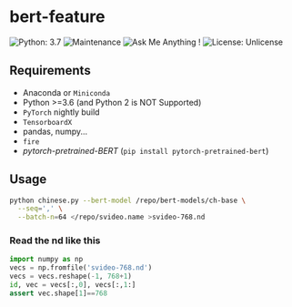 # bert-feature

![Python: 3.7](https://img.shields.io/badge/Python-3.7-brightgreen.svg)
![Maintenance](https://img.shields.io/badge/Maintained%3F-yes-green.svg)
![Ask Me Anything !](https://img.shields.io/badge/Ask%20me-anything-1abc9c.svg)
![License: Unlicense](https://img.shields.io/badge/license-Unlicense-blue.svg)

## Requirements

- Anaconda or `Miniconda`
- Python >=3.6 (and Python 2 is NOT Supported)
- `PyTorch` nightly build
- `TensorboardX`
- pandas,  numpy...
- `fire`
- *pytorch-pretrained-BERT* (`pip install pytorch-pretrained-bert`)

## Usage

```bash
python chinese.py --bert-model /repo/bert-models/ch-base \
  --seq=',' \
  --batch-n=64 </repo/svideo.name >svideo-768.nd 
```

### Read the nd like this

```python
import numpy as np
vecs = np.fromfile('svideo-768.nd')
vecs = vecs.reshape(-1, 768+1)  
id, vec = vecs[:,0], vecs[:,1:]
assert vec.shape[1]==768
```

